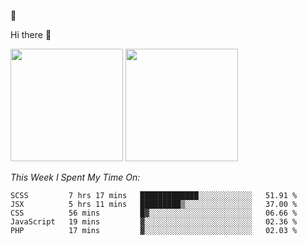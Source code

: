 
🚀 


Hi there 👋

<!--
**BambuTeam/BambuTeam** is a ✨ _special_ ✨ repository because its `README.md` (this file) appears on your GitHub profile.

Here are some ideas to get you started:

- 🔭 I’m currently working on ...
- 🌱 I’m currently learning ...
- 👯 I’m looking to collaborate on ...
- 🤔 I’m looking for help with ...
- 💬 Ask me about ...
- 📫 How to reach me: ...
- 😄 Pronouns: ...
- ⚡ Fun fact: ...
-->

<img height="180em" src="https://github-readme-stats.vercel.app/api?username=BambuTeam&show_icons=true&hide_border=true&&count_private=true&include_all_commits=true&theme=dark" />


<img height="180em" src="https://github-readme-stats.vercel.app/api/top-langs/?username=BambuTeam&layout=compact&theme=dark" />





*This Week I Spent My Time On:*
<!--START_SECTION:waka-->
```text
SCSS         7 hrs 17 mins   █████████████░░░░░░░░░░░░   51.91 % 
JSX          5 hrs 11 mins   █████████▒░░░░░░░░░░░░░░░   37.00 % 
CSS          56 mins         █▓░░░░░░░░░░░░░░░░░░░░░░░   06.66 % 
JavaScript   19 mins         ▓░░░░░░░░░░░░░░░░░░░░░░░░   02.36 % 
PHP          17 mins         ▓░░░░░░░░░░░░░░░░░░░░░░░░   02.03 % 
```
<!--END_SECTION:waka-->
